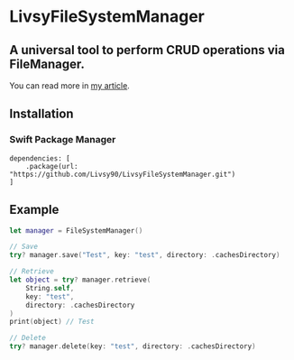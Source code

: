 # LivsyFileSystemManager

## A universal tool to perform CRUD operations via FileManager.

You can read more in <a href="https://livsycode.com/blog/file-system-crud-operations-manager/">my article</a>.

## Installation

### Swift Package Manager

```
dependencies: [
    .package(url: "https://github.com/Livsy90/LivsyFileSystemManager.git")
]
```

## Example

```swift
let manager = FileSystemManager()

// Save
try? manager.save("Test", key: "test", directory: .cachesDirectory)

// Retrieve
let object = try? manager.retrieve(
    String.self,
    key: "test",
    directory: .cachesDirectory
)
print(object) // Test

// Delete
try? manager.delete(key: "test", directory: .cachesDirectory)
```
